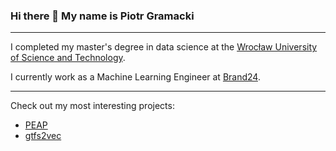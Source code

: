 ### Hi there 👋 My name is Piotr Gramacki

---

I completed my master's degree in data science at the [Wrocław University of Science and Technology](https://pwr.edu.pl/en/). 

I currently work as a Machine Learning Engineer at [Brand24](https://brand24.com).

---

Check out my most interesting projects:

* [PEAP](https://github.com/PEAP2021)
* [gtfs2vec](https://github.com/pwr-inf/gtfs2vec)


<!--
**piotrgramacki/piotrgramacki** is a ✨ _special_ ✨ repository because its `README.md` (this file) appears on your GitHub profile.

Here are some ideas to get you started:

- 🔭 I’m currently working on ...
- 🌱 I’m currently learning ...
- 👯 I’m looking to collaborate on ...
- 🤔 I’m looking for help with ...
- 💬 Ask me about ...
- 📫 How to reach me: ...
- 😄 Pronouns: ...
- ⚡ Fun fact: ...
-->
